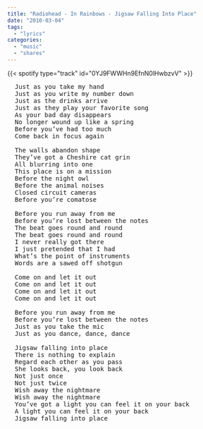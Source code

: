 ```yaml
---
title: "Radiohead - In Rainbows - Jigsaw Falling Into Place"
date: "2010-03-04"
tags:
  - "lyrics"
categories:
  - "music"
  - "shares"
---
```


{{< spotify type="track" id="0YJ9FWWHn9EfnN0lHwbzvV" >}}

<pre>
  Just as you take my hand
  Just as you write my number down
  Just as the drinks arrive
  Just as they play your favorite song
  As your bad day disappears
  No longer wound up like a spring
  Before you’ve had too much
  Come back in focus again

  The walls abandon shape
  They’ve got a Cheshire cat grin
  All blurring into one
  This place is on a mission
  Before the night owl
  Before the animal noises
  Closed circuit cameras
  Before you’re comatose

  Before you run away from me
  Before you’re lost between the notes
  The beat goes round and round
  The beat goes round and round
  I never really got there
  I just pretended that I had
  What’s the point of instruments
  Words are a sawed off shotgun

  Come on and let it out
  Come on and let it out
  Come on and let it out
  Come on and let it out

  Before you run away from me
  Before you’re lost between the notes
  Just as you take the mic
  Just as you dance, dance, dance

  Jigsaw falling into place
  There is nothing to explain
  Regard each other as you pass
  She looks back, you look back
  Not just once
  Not just twice
  Wish away the nightmare
  Wish away the nightmare
  You’ve got a light you can feel it on your back
  A light you can feel it on your back
  Jigsaw falling into place
</pre>
